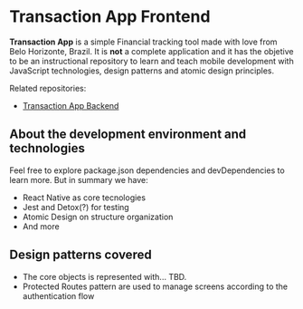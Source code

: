# Transaction App Frontend

**Transaction App** is a simple Financial tracking tool made with love from Belo Horizonte, Brazil. It is **not** a complete application and it has the objetive to be an instructional repository to learn and teach mobile development with JavaScript technologies, design patterns and atomic design principles.

Related repositories:

- [Transaction App Backend](https://github.com/renattomartins/transactions-app-backend)

## About the development environment and technologies

Feel free to explore package.json dependencies and devDependencies to learn more. But in summary we have:

- React Native as core tecnologies
- Jest and Detox(?) for testing
- Atomic Design on structure organization
- And more

## Design patterns covered

- The core objects is represented with... TBD.
- Protected Routes pattern are used to manage screens according to the authentication flow
